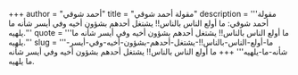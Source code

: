 +++
author = "أحمد شوقي"
title = "مقولة أحمد شوقي"
description = '''مقولة أحمد شوقي: ما أولع الناس بالناس!! يشتغل أحدهم بشؤون أخيه وفي أيسر شأنه ما يلهيه.'''
quote = '''ما أولع الناس بالناس!! يشتغل أحدهم بشؤون أخيه وفي أيسر شأنه ما يلهيه.'''
slug = '''ما-أولع-الناس-بالناس!!-يشتغل-أحدهم-بشؤون-أخيه-وفي-أيسر-شأنه-ما-يلهيه'''
+++
ما أولع الناس بالناس!! يشتغل أحدهم بشؤون أخيه وفي أيسر شأنه ما يلهيه.

